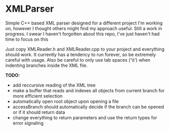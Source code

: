 # XMLParser

Simple C++ based XML parser designed for a different project I'm working on, however I thought others might find my approach useful.
Still a work in progress. I swear I haven't forgotten about this repo, I've just haven't had time to focus on this

Just copy XMLReader.h and XMLReader.cpp to your project and everything should work. 
It currently has a tendency to run forever, so be extremely careful with usage.
Also be careful to only use tab spaces ('\t') when indenting branches inside the XML file.

**TODO:**
- add reccursive reading of the XML tree
- make a buffer that reads and indexes all objects from current branch for more efficient selection
- automatically open root object upon opening a file
- accessBranch should automatically decide if the branch can be opened or if it should return data
- change everything to return parameters and use the return types for error signaling
